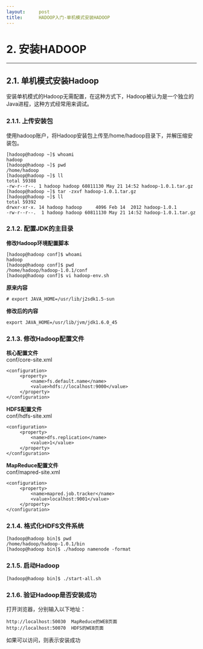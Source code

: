 ```yaml
---
layout:     post
title:      HADOOP入门-单机模式安装HADOOP
---
```

<div id="article_content" class="article_content clearfix csdn-tracking-statistics" data-pid="blog" data-mod="popu_307" data-dsm="post">
								            <div id="content_views" class="markdown_views prism-atom-one-dark">
							<!-- flowchart 箭头图标 勿删 -->
							<svg xmlns="http://www.w3.org/2000/svg" style="display: none;"><path stroke-linecap="round" d="M5,0 0,2.5 5,5z" id="raphael-marker-block" style="-webkit-tap-highlight-color: rgba(0, 0, 0, 0);"></path></svg>
							<h1 id="2-安装hadoop"><strong>2. 安装HADOOP</strong></h1>

<hr>



<h2 id="21-单机模式安装hadoop"><strong>2.1. 单机模式安装Hadoop</strong></h2>

<p>安装单机模式的Hadoop无需配置，在这种方式下，Hadoop被认为是一个独立的Java进程，这种方式经常用来调试。</p>



<h3 id="211-上传安装包"><strong>2.1.1. 上传安装包</strong></h3>

<p>使用hadoop账户，将Hadoop安装包上传至/home/hadoop目录下，并解压缩安装包。</p>



<pre class="prettyprint"><code class="language-bash hljs ">[hadoop@hadoop ~]$ whoami 
hadoop
[hadoop@hadoop ~]$ <span class="hljs-built_in">pwd</span>
/home/hadoop
[hadoop@hadoop ~]$ ll
total <span class="hljs-number">59388</span>
-rw-r--r--. <span class="hljs-number">1</span> hadoop hadoop <span class="hljs-number">60811130</span> May <span class="hljs-number">21</span> <span class="hljs-number">14</span>:<span class="hljs-number">52</span> hadoop-<span class="hljs-number">1.0</span>.<span class="hljs-number">1</span>.tar.gz
[hadoop@hadoop ~]$ tar -zxvf hadoop-<span class="hljs-number">1.0</span>.<span class="hljs-number">1</span>.tar.gz 
[hadoop@hadoop ~]$ ll
total <span class="hljs-number">59392</span>
drwxr-xr-x. <span class="hljs-number">14</span> hadoop hadoop     <span class="hljs-number">4096</span> Feb <span class="hljs-number">14</span>  <span class="hljs-number">2012</span> hadoop-<span class="hljs-number">1.0</span>.<span class="hljs-number">1</span>
-rw-r--r--.  <span class="hljs-number">1</span> hadoop hadoop <span class="hljs-number">60811130</span> May <span class="hljs-number">21</span> <span class="hljs-number">14</span>:<span class="hljs-number">52</span> hadoop-<span class="hljs-number">1.0</span>.<span class="hljs-number">1</span>.tar.gz</code></pre>



<h3 id="212-配置jdk的主目录"><strong>2.1.2. 配置JDK的主目录</strong></h3>

<p><strong>修改Hadoop环境配置脚本</strong></p>



<pre class="prettyprint"><code class="language-bash hljs ">[hadoop@hadoop conf]$ whoami 
hadoop
[hadoop@hadoop conf]$ <span class="hljs-built_in">pwd</span>
/home/hadoop/hadoop-<span class="hljs-number">1.0</span>.<span class="hljs-number">1</span>/conf
[hadoop@hadoop conf]$ vi hadoop-env.sh </code></pre>

<p><strong>原来内容</strong>    </p>



<pre class="prettyprint"><code class=" hljs vala"><span class="hljs-preprocessor"># export JAVA_HOME=/usr/lib/j2sdk1.5-sun</span></code></pre>

<p><strong>修改后的内容</strong>    </p>



<pre class="prettyprint"><code class=" hljs ruby">export <span class="hljs-constant">JAVA_HOME</span>=<span class="hljs-regexp">/usr/lib</span><span class="hljs-regexp">/jvm/jdk</span>1.<span class="hljs-number">6.0_45</span></code></pre>



<h3 id="213-修改hadoop配置文件"><strong>2.1.3. 修改Hadoop配置文件</strong></h3>

<p><strong>核心配置文件</strong> <br>
conf/core-site.xml</p>



<pre class="prettyprint"><code class=" hljs xml"><span class="hljs-tag">&lt;<span class="hljs-title">configuration</span>&gt;</span>
     <span class="hljs-tag">&lt;<span class="hljs-title">property</span>&gt;</span>
         <span class="hljs-tag">&lt;<span class="hljs-title">name</span>&gt;</span>fs.default.name<span class="hljs-tag">&lt;/<span class="hljs-title">name</span>&gt;</span>
         <span class="hljs-tag">&lt;<span class="hljs-title">value</span>&gt;</span>hdfs://localhost:9000<span class="hljs-tag">&lt;/<span class="hljs-title">value</span>&gt;</span>
     <span class="hljs-tag">&lt;/<span class="hljs-title">property</span>&gt;</span>
<span class="hljs-tag">&lt;/<span class="hljs-title">configuration</span>&gt;</span>
</code></pre>

<p><strong>HDFS配置文件</strong> <br>
conf/hdfs-site.xml    </p>



<pre class="prettyprint"><code class=" hljs xml"><span class="hljs-tag">&lt;<span class="hljs-title">configuration</span>&gt;</span>
     <span class="hljs-tag">&lt;<span class="hljs-title">property</span>&gt;</span>
         <span class="hljs-tag">&lt;<span class="hljs-title">name</span>&gt;</span>dfs.replication<span class="hljs-tag">&lt;/<span class="hljs-title">name</span>&gt;</span>
         <span class="hljs-tag">&lt;<span class="hljs-title">value</span>&gt;</span>1<span class="hljs-tag">&lt;/<span class="hljs-title">value</span>&gt;</span>
     <span class="hljs-tag">&lt;/<span class="hljs-title">property</span>&gt;</span>
<span class="hljs-tag">&lt;/<span class="hljs-title">configuration</span>&gt;</span></code></pre>

<p><strong>MapReduce配置文件</strong> <br>
conf/mapred-site.xml</p>



<pre class="prettyprint"><code class=" hljs xml"><span class="hljs-tag">&lt;<span class="hljs-title">configuration</span>&gt;</span>
     <span class="hljs-tag">&lt;<span class="hljs-title">property</span>&gt;</span>
         <span class="hljs-tag">&lt;<span class="hljs-title">name</span>&gt;</span>mapred.job.tracker<span class="hljs-tag">&lt;/<span class="hljs-title">name</span>&gt;</span>
         <span class="hljs-tag">&lt;<span class="hljs-title">value</span>&gt;</span>localhost:9001<span class="hljs-tag">&lt;/<span class="hljs-title">value</span>&gt;</span>
     <span class="hljs-tag">&lt;/<span class="hljs-title">property</span>&gt;</span>
<span class="hljs-tag">&lt;/<span class="hljs-title">configuration</span>&gt;</span></code></pre>



<h3 id="214-格式化hdfs文件系统"><strong>2.1.4. 格式化HDFS文件系统</strong></h3>



<pre class="prettyprint"><code class=" hljs ruby">[hadoop<span class="hljs-variable">@hadoop</span> bin]<span class="hljs-variable">$ </span>pwd
/home/hadoop/hadoop-<span class="hljs-number">1.0</span>.<span class="hljs-number">1</span>/bin
[hadoop<span class="hljs-variable">@hadoop</span> bin]<span class="hljs-variable">$ </span>./hadoop namenode -format</code></pre>



<h3 id="215-启动hadoop"><strong>2.1.5. 启动Hadoop</strong></h3>



<pre class="prettyprint"><code class=" hljs ruby">[hadoop<span class="hljs-variable">@hadoop</span> bin]<span class="hljs-variable">$ </span>./start-all.sh </code></pre>



<h3 id="216-验证hadoop是否安装成功"><strong>2.1.6. 验证Hadoop是否安装成功</strong></h3>

<p>打开浏览器，分别输入以下地址：</p>



<pre class="prettyprint"><code class="language-http hljs "><span class="hljs-attribute">http://localhost:50030  MapReduce的WEB页面
http://localhost:50070  HDFS的WEB页面</span></code></pre>

<p>如果可以访问，则表示安装成功</p>            </div>
						<link href="https://csdnimg.cn/release/phoenix/mdeditor/markdown_views-9e5741c4b9.css" rel="stylesheet">
                </div>